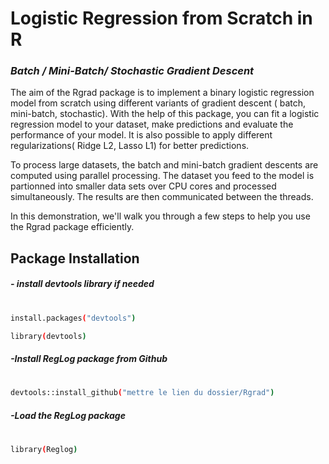 # Logistic Regression from Scratch in R

### _Batch / Mini-Batch/ Stochastic Gradient Descent_

The aim of the Rgrad package is to implement a binary logistic regression model from scratch using different variants of gradient descent ( batch, mini-batch, stochastic). With the help of this package, you can fit a logistic regression model to your dataset, make predictions and evaluate the performance of your model. It is also possible to apply different regularizations( Ridge L2, Lasso L1) for better predictions.

To process large datasets, the batch and mini-batch gradient descents are computed using parallel processing. 
The dataset you feed to the model is partionned into smaller data sets over CPU cores and processed simultaneously. The results are then communicated between the threads. 

In this demonstration, we'll walk you through a few steps to help you use the Rgrad package efficiently.


## Package Installation

##### - install devtools library if needed
#

```sh
install.packages("devtools") 

library(devtools)
```
##### -Install RegLog package from Github
#

```sh
devtools::install_github("mettre le lien du dossier/Rgrad")
```

##### -Load the RegLog package
#

```sh
library(Reglog)
```
